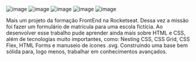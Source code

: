 ![image](https://github.com/user-attachments/assets/4fef98c8-a275-494f-8d1e-45c319e0fcf9)
![image](https://github.com/user-attachments/assets/56f2c05d-e15d-42ca-96e1-7a4c206860ee)
![image](https://github.com/user-attachments/assets/3b5bed1f-37f0-470b-85d6-786734893f44)
![image](https://github.com/user-attachments/assets/f1136a8d-89ef-4c57-9b36-3b2c8bac6042)
![image](https://github.com/user-attachments/assets/f01c144d-d674-4751-979d-64ec0ccf72a5)

Mais um projeto da formação FrontEnd na Rocketseat.
Dessa vez a missão foi fazer um formulário de matrícula para uma escola fictícia.
Ao desenvolver esse trabalho pude aprender ainda mais sobre HTML e CSS, além de tecnologias muito importantes, como: Nesting CSS, CSS Grid, CSS Flex, HTML Forms e manuseio de ícones .svg.
Construindo uma base bem sólida para, logo menos, trabalhar em conhecimentos avançados.
